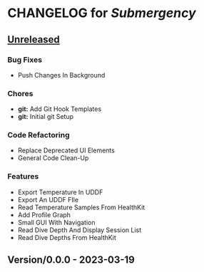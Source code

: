 <!-- this is a generated file -->
# CHANGELOG for *Submergency*

<a name="Unreleased"></a>
## [Unreleased]

### Bug Fixes
- Push Changes In Background

### Chores
- **git:** Add Git Hook Templates
- **git:** Initial git Setup

### Code Refactoring
- Replace Deprecated UI Elements
- General Code Clean-Up

### Features
- Export Temperature In UDDF
- Export An UDDF FIle
- Read Temperature Samples From HealthKit
- Add Profile Graph
- Small GUI With Navigation
- Read Dive Depth And Display Session List
- Read Dive Depths From HealthKit


<a name="Version/0.0.0"></a>
## Version/0.0.0 - 2023-03-19

[Unreleased]: brettkiste:/Volumes/UsersSpace/boesler/projekte/git-repositories/Submergency.git/compare/Version/0.0.0...HEAD
